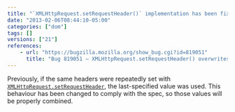 ```yaml
---
title: "`XMLHttpRequest.setRequestHeader()` implementation has been fixed to comply with the spec"
date: "2013-02-06T08:44:10-05:00"
categories: ["dom"]
tags: []
versions: ["21"]
references:
    - url: "https://bugzilla.mozilla.org/show_bug.cgi?id=819051"
      title: "Bug 819051 – XMLHttpRequest.setRequestHeader() overwrites instead of combines values for the same header."
---
```

Previously, if the same headers were repeatedly set with [`XMLHttpRequest.setRequestHeader`](https://developer.mozilla.org/docs/Web/API/XMLHttpRequest#setRequestHeader), the last-specified value was used. This behaviour has been changed to comply with the spec, so those values will be properly combined.
